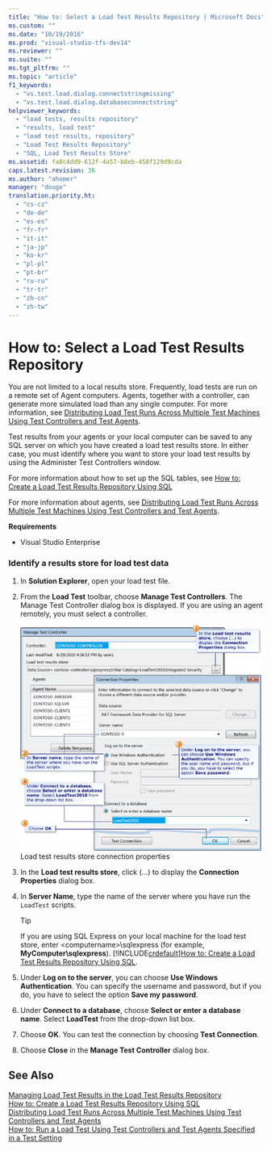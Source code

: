 ```yaml
---
title: "How to: Select a Load Test Results Repository | Microsoft Docs"
ms.custom: ""
ms.date: "10/19/2016"
ms.prod: "visual-studio-tfs-dev14"
ms.reviewer: ""
ms.suite: ""
ms.tgt_pltfrm: ""
ms.topic: "article"
f1_keywords: 
  - "vs.test.load.dialog.connectstringmissing"
  - "vs.test.load.dialog.databaseconnectstring"
helpviewer_keywords: 
  - "load tests, results repository"
  - "results, load test"
  - "load test results, repository"
  - "Load Test Results Repository"
  - "SQL, Load Test Results Store"
ms.assetid: fa0c4dd9-612f-4a57-b8eb-458f129d9cda
caps.latest.revision: 36
ms.author: "ahomer"
manager: "douge"
translation.priority.ht: 
  - "cs-cz"
  - "de-de"
  - "es-es"
  - "fr-fr"
  - "it-it"
  - "ja-jp"
  - "ko-kr"
  - "pl-pl"
  - "pt-br"
  - "ru-ru"
  - "tr-tr"
  - "zh-cn"
  - "zh-tw"
---
```

# How to: Select a Load Test Results Repository
You are not limited to a local results store. Frequently, load tests are run on a remote set of Agent computers. Agents, together with a controller, can generate more simulated load than any single computer. For more information, see [Distributing Load Test Runs Across Multiple Test Machines Using Test Controllers and Test Agents](../test/6e67a587-8aad-48cc-a8c0-6d4b399f3731.md).  
  
 Test results from your agents or your local computer can be saved to any SQL server on which you have created a load test results store. In either case, you must identify where you want to store your load test results by using the Administer Test Controllers window.  
  
 For more information about how to set up the SQL tables, see [How to: Create a Load Test Results Repository Using SQL](../test/how-to--create-a-load-test-results-repository-using-sql.md)  
  
 For more information about agents, see [Distributing Load Test Runs Across Multiple Test Machines Using Test Controllers and Test Agents](../test/6e67a587-8aad-48cc-a8c0-6d4b399f3731.md).  
  
 **Requirements**  
  
-   Visual Studio Enterprise  
  
### Identify a results store for load test data  
  
1.  In **Solution Explorer**, open your load test file.  
  
2.  From the **Load Test** toolbar, choose **Manage Test Controllers**. The Manage Test Controller dialog box is displayed. If you are using an agent remotely, you must select a controller.  
  
     ![Load test results store connection properties](../test/media/loadtestconnectionproperties.png "LoadTestConnectionProperties")  
Load test results store connection properties  
  
3.  In the **Load test results store**, click (…) to display the **Connection Properties** dialog box.  
  
4.  In **Server Name**, type the name of the server where you have run the `LoadTest` scripts.  
  
    > [!TIP]
    >  If you are using SQL Express on your local machine for the load test store, enter \<computername>\sqlexpress (for example, **MyComputer\sqlexpress**). [!INCLUDE[crdefault](../code-quality/includes/crdefault_md.md)][How to: Create a Load Test Results Repository Using SQL](../test/how-to--create-a-load-test-results-repository-using-sql.md).  
  
5.  Under **Log on to the server**, you can choose **Use Windows Authentication**. You can specify the username and password, but if you do, you have to select the option **Save my password**.  
  
6.  Under **Connect to a database**, choose **Select or enter a database name**. Select **LoadTest** from the drop-down list box.  
  
7.  Choose **OK**. You can test the connection by choosing **Test Connection**.  
  
8.  Choose **Close** in the **Manage Test Controller** dialog box.  
  
## See Also  
 [Managing Load Test Results in the Load Test Results Repository](../test/managing-load-test-results-in-the-load-test-results-repository.md)   
 [How to: Create a Load Test Results Repository Using SQL](../test/how-to--create-a-load-test-results-repository-using-sql.md)   
 [Distributing Load Test Runs Across Multiple Test Machines Using Test Controllers and Test Agents](../test/6e67a587-8aad-48cc-a8c0-6d4b399f3731.md)   
 [How to: Run a Load Test Using Test Controllers and Test Agents Specified in a Test Setting](../test_notintoc/e08eb231-55b7-4d9c-9be5-4fe1051a12b7.md)